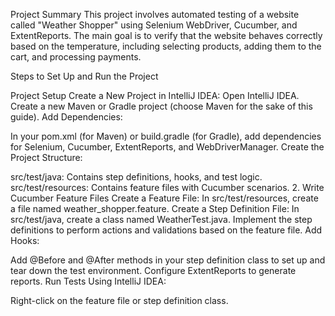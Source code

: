 Project Summary This project involves automated testing of a website called "Weather Shopper" using Selenium WebDriver, Cucumber, and ExtentReports. The main goal is to verify that the website behaves correctly based on the temperature, including selecting products, adding them to the cart, and processing payments.

Steps to Set Up and Run the Project

Project Setup Create a New Project in IntelliJ IDEA:
Open IntelliJ IDEA. Create a new Maven or Gradle project (choose Maven for the sake of this guide). Add Dependencies:

In your pom.xml (for Maven) or build.gradle (for Gradle), add dependencies for Selenium, Cucumber, ExtentReports, and WebDriverManager. Create the Project Structure:

src/test/java: Contains step definitions, hooks, and test logic. src/test/resources: Contains feature files with Cucumber scenarios. 2. Write Cucumber Feature Files Create a Feature File: In src/test/resources, create a file named weather_shopper.feature. Create a Step Definition File: In src/test/java, create a class named WeatherTest.java. Implement the step definitions to perform actions and validations based on the feature file.
Add Hooks:

Add @Before and @After methods in your step definition class to set up and tear down the test environment. Configure ExtentReports to generate reports. Run Tests Using IntelliJ IDEA:

Right-click on the feature file or step definition class.
